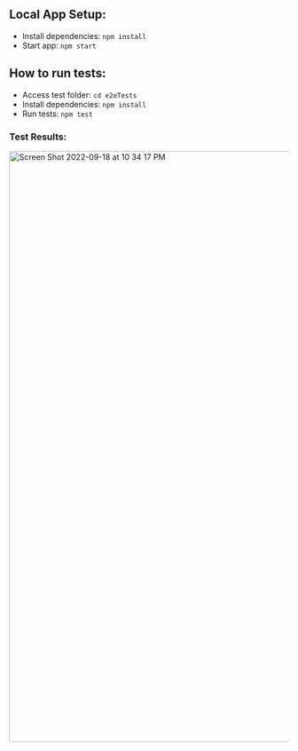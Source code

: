 ## Local App Setup:
- Install dependencies: `npm install`
- Start app: `npm start`

## How to run tests:
- Access test folder: `cd e2eTests`
- Install dependencies: `npm install`
- Run tests: `npm test`


### Test Results:
<img width="1065" alt="Screen Shot 2022-09-18 at 10 34 17 PM" src="https://user-images.githubusercontent.com/91763768/190941328-7267edc2-a240-4496-951c-890ce167c374.png">

